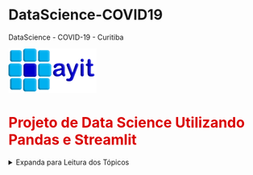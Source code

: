 # DataScience-COVID19
DataScience - COVID-19 - Curitiba

<!--   ![Logotipo da Empresa AYIT Digital](logoayit.png)    -->

<img src="logoayit.png" alt="Logotipo da Empresa AYIT Digital">

# <font color='dark'>**Projeto de Data Science Utilizando Pandas e Streamlit**</font>

<details>

  <summary>
    Expanda para Leitura dos Tópicos
  </summary>

<br>

Este projeto faz parte dos estudos de Data Science e faz o tratamento e apresentação de dados da COVID-19 na cidade de Curitiba.

# Passos no Desenvolvimento do Projeto

- Obtenção dos dados da Secretaria da Saúde
- Geração de arquivo .CSV
- Análise dos dados
- Limpeza dos dados
- Seleção e agrupamento dos dados
- Apresentação de Estatísticas
- Apresentação de Gráficos
- Apresentação dos dados brutos com opções de :
  - Seleção de Colunas
  -  Pesquisa com aplicação de Filtros.
  - Gravação dos Resultados em arquivo .CSV
- Conclusões Finais
<br><br>
